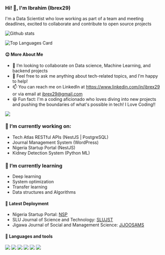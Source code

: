### Hi! 👋, I'm Ibrahim (Ibrex29) 

I'm a Data Scientist who love working as part of a team and meeting deadlines, excited to collaborate and contribute to open source projects

![Github stats](https://github-readme-stats.vercel.app/api?username=ibrex29&theme=aura_dark&show_icons=true&count_private=true)

![Top Languages Card](https://github-readme-stats.vercel.app/api/top-langs/?username=ibrex29&layout=compact&theme=codeSTACKr)

#### :wink: More About Me 



- 👯 I’m looking to collaborate on Data science, Machine Learning, and backend projects                          
- 💬 Feel free to ask me anything about tech-related topics, and I'm happy to help!
- 📫 You can reach me on LinkedIn at https://www.linkedin.com/in/ibrex29 or via email at ibrex29@gmail.com
- 😆 Fun fact: I'm a coding aficionado who loves diving into new projects and pushing the boundaries of what's possible in tech!
I Love Coding!!

![](https://r7q6w9z6.rocketcdn.me/career/wp-content/uploads/2020/03/full-stack-development.gif)      

### 🔭 I’m currently working on:                    

- Tech Atlas RESTful APIs (NestJS | PostgreSQL)               
- Journal Management System (WordPress)
- Nigeria Startup Portal (NestJS)
- Kidney Detection System (Python ML)                     

### 🌱 I’m currently learning

- Deep learning 
- System optimization 
- Transfer learning 
- Data structures and Algorithms

#### 📝 Latest Deployment 

- Nigeria Startup Portal: [NSP](https://portal.startup.ng)
- SLU Journal of Science and Technology: [SLUJST](https://slujst.com.ng)
- Jigawa Journal of Social and Management Science: [JiJOOSAMS](https://jijoosams.com.ng)



#### 🔨 Languages and tools

![](https://raw.githubusercontent.com/rahul-jha98/github_readme_icons/main/language_and_tools/square/tensorflow/tensorflow.svg)
![](https://raw.githubusercontent.com/rahul-jha98/github_readme_icons/main/language_and_tools/square/wordpress/wordpress.svg)
![](https://raw.githubusercontent.com/rahul-jha98/github_readme_icons/main/language_and_tools/square/typescript/typescript.svg)
![](https://raw.githubusercontent.com/rahul-jha98/github_readme_icons/main/language_and_tools/square/python/python.svg)
![](https://raw.githubusercontent.com/rahul-jha98/github_readme_icons/main/language_and_tools/square/firebase/firebase.svg)
![](https://raw.githubusercontent.com/rahul-jha98/github_readme_icons/main/language_and_tools/square/postgresql/postgresql.svg)


<!--
**ibrex29/ibrex29** is a ✨ _special_ ✨ repository because its `README.md` (this file) appears on your GitHub profile.

Here are some ideas to get you started:

- 🔭 I’m currently working on ...
- 🌱 I’m currently learning ...
- 👯 I’m looking to collaborate on ...
- 🤔 I’m looking for help with ...
- 💬 Ask me about ...
- 📫 How to reach me: ...
- 😄 Pronouns: ...
- ⚡ Fun fact: ...
-->

